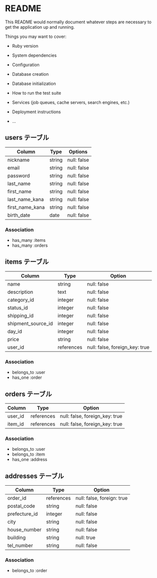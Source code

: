 # README

This README would normally document whatever steps are necessary to get the
application up and running.

Things you may want to cover:

* Ruby version

* System dependencies

* Configuration

* Database creation

* Database initialization

* How to run the test suite

* Services (job queues, cache servers, search engines, etc.)

* Deployment instructions

* ...

## users テーブル

| Column           | Type   | Options     |
| ---------------- | ------ | ----------- |
| nickname         | string | null: false |
| email            | string | null: false |
| password         | string | null: false |
| last_name        | string | null: false |
| first_name       | string | null: false |
| last_name_kana   | string | null: false |
| first_name_kana  | string | null: false |
| birth_date       | date   | null: false |

### Association

- has_many :items
- has_many :orders

## items テーブル

| Column             | Type        | Option                         |
| ------------------ | ----------- | ------------------------------ |
| name               | string      | null: false                    |
| description        | text        | null: false                    |
| category_id        | integer     | null: false                    |
| status_id          | integer     | null: false                    |
| shipping_id        | integer     | null: false                    |
| shipment_source_id | integer     | null: false                    |
| day_id             | integer     | null: false                    |
| price              | string      | null: false                    |
| user_id            | references  | null: false, foreign_key: true |

### Association

- belongs_to :user
- has_one :order

## orders テーブル

| Column  | Type       | Option                         |
| ------- | ---------- | ------------------------------ |
| user_id | references | null: false, foreign_key: true |
| item_id | references | null: false, foreign_key: true |

### Association

- belongs_to :user
- belongs_to :item
- has_one :address

## addresses テーブル

| Column          | Type       | Option                        |
| --------------- | ---------- | ----------------------------- |
| order_id        | references | null: false, foreign: true    |
| postal_code     | string     | null: false                   |
| prefecture_id   | integer    | null: false                   |
| city            | string     | null: false                   |
| house_number    | string     | null: false                   |
| building        | string     | null: true                    |
| tel_number      | string     | null: false                   |

### Association

- belongs_to :order